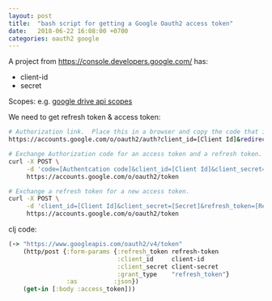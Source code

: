 ```yaml
---
layout: post
title:  "bash script for getting a Google Oauth2 access token"
date:   2018-06-22 16:08:00 +0700
categories: oauth2 google
---
```

A project from https://console.developers.google.com/ has:
  + client-id
  + secret

Scopes: e.g. [google drive api scopes](https://developers.google.com/drive/api/v3/about-auth#what_scope_or_scopes_does_my_app_need)

We need to get refresh token & access token:
```sh
# Authorization link.  Place this in a browser and copy the code that is returned after you accept the scopes.
https://accounts.google.com/o/oauth2/auth?client_id=[Client Id]&redirect_uri=urn:ietf:wg:oauth:2.0:oob&scope=[Scopes]&response_type=code

# Exchange Authorization code for an access token and a refresh token.
curl -X POST \
     -d 'code=[Authentcation code]&client_id=[Client Id]&client_secret=[Secret]&redirect_uri=urn:ietf:wg:oauth:2.0:oob&grant_type=authorization_code' \
     https://accounts.google.com/o/oauth2/token

# Exchange a refresh token for a new access token.
curl -X POST \
     -d 'client_id=[Client Id]&client_secret=[Secret]&refresh_token=[Refresh token]&grant_type=refresh_token' \
     https://accounts.google.com/o/oauth2/token
```

clj code:
```clj
(-> "https://www.googleapis.com/oauth2/v4/token"
    (http/post {:form-params {:refresh_token refresh-token
                              :client_id     client-id
                              :client_secret client-secret
                              :grant_type    "refresh_token"}
                :as          :json})
    (get-in [:body :access_token]))
```
